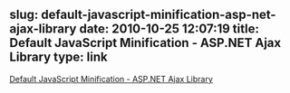 slug: default-javascript-minification-asp-net-ajax-library
date: 2010-10-25 12:07:19
title: Default JavaScript Minification - ASP.NET Ajax Library
type: link
---

[Default JavaScript Minification - ASP.NET Ajax Library](http://www.asp.net/ajaxlibrary/AjaxMinDefaultMin.ashx)
